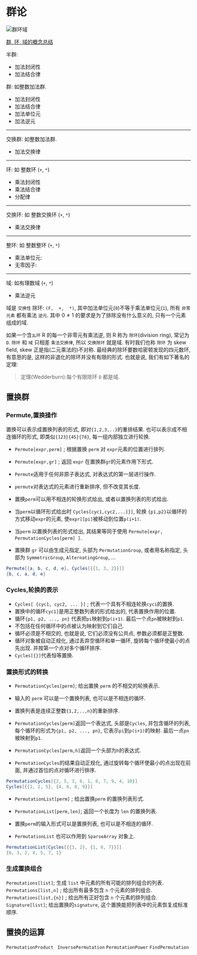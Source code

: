 # 群论

![群环域](https://img-blog.csdnimg.cn/20210429150145188.jpeg?x-oss-process=image/watermark,type_ZmFuZ3poZW5naGVpdGk,shadow_10,text_aHR0cHM6Ly9ibG9nLmNzZG4ubmV0L2N3Mzk3MjY1MzYy,size_16,color_FFFFFF,t_70)

[群, 环, 域的概念总结](https://blog.csdn.net/xq723310/article/details/90382479)

半群:

+ 加法封闭性
+ 加法结合律

群: 如整数加法群.

+ 加法封闭性
+ 加法结合律
+ 加法单位元
+ 加法逆元

***
交换群: 如整数加法群.

+ 加法交换律

***
环: 如 整数环 (`+`, `*`)

+ 乘法封闭性
+ 乘法结合律
+ 分配律

***
交换环: 如 整数交换环 (`+`, `*`)

+ 乘法交换律

***
整环: 如 整数整环 (`+`, `*`)

+ 乘法单位元:
+ 无零因子:

***
域: 如有理数域 (`+`, `*`)

+ 乘法逆元

域是 `交换性` 除环: `(F,  +,  *)`, 其中加法单位元(`0`)不等于乘法单位元(`1`), 所有 `非零元素` 都有乘法 `逆元`.
其中 $0 \neq 1$ 的要求是为了排除没有什么意义的, 只有一个元素组成的域.

如果一个含`幺环` R 的每一个非零元有乘法逆, 则 R 称为 `除环`(division ring), 常记为 `D`.
`除环` 和 `域` 只相差 `乘法交换律`, 所以 `交换除环` 就是域.
有时我们也称 `除环` 为 skew field, skew 正是指(二元乘法的)不对称.
最经典的除环要数哈密顿发现的四元数环, 有意思的是, 这样的非退化的除环并没有有限的形式. 也就是说, 我们有如下著名的定理:

>定理(Wedderburn):每个有限除环 `D` 都是域.

## 置换群

### Permute,置换操作

置换可以表示成置换列表的形式, 即对`{1,2,3,..}`的重排结果.
也可以表示成不相连循环的形式, 即类似`{123}{45}{78}`, 每一组内部独立进行轮换.

+ `Permute[expr,perm]` ; 根据置换 `perm` 对 `expr`元素的位置进行排列.
+ `Permute[expr,gr]` ; 返回 `expr` 在置换群`gr`的元素作用下形式.

+ `Permute`适用于任何非原子表达式, 对表达式的第一层进行操作.
+ `permute`对表达式的元素进行重新排序, 但不改变其长度.
+ 置换`perm`可以用不相连的轮换形式给出, 或者以置换列表的形式给出.
+ 当`perm`以循环形式给出时 `Cycles[cyc1,cyc2,...]}]`, 轮换 `{p1,p2}`以循环的方式移动`expr`的元素, 使`expr[[pi]`被移动到位置`p(i+1)`.
+ 当`perm` 以置换列表的形式给出, 其结果等同于使用 `Permute[expr, PermutationCycles[perm] ]`.
+ 置换群 `gr` 可以由生成元指定, 头部为 `PermutationGroup`, 或者用名称指定, 头部为 `SymmetricGroup`, `AlternatingGroup`, ...

```mathematica
Permute[{a, b, c, d, e}, Cycles[{{1, 3, 2}}]]
{b, c, a, d, e}
```

### Cycles,轮换的表示

+ `Cycles[ {cyc1, cyc2, ... }]` ; 代表一个具有不相连轮换`cyci`的置换.
+ 置换中的循环`cyc1]`是用正整数列表的形式给出的, 代表置换作用的位置.
+ 循环`{p1, p2, ..., pn}` 代表把`pi`映射到`p(i+1)`. 最后一个点`pn`被映射到`p1`.
+ 不包括在任何循环中的点被认为映射到它们自己.
+ 循环必须是不相交的, 也就是说, 它们必须没有公共点, 参数必须都是正整数.
+ 循环对象被自动正规化, 通过丢弃空循环和单一循环, 旋转每个循环使最小的点先出现. 并按第一个点对多个循环排序.
+ `Cycles[{}]`代表恒等置换.

### 置换形式的转换

+ `PermutationCycles[perm]`; 给出置换 `perm` 的不相交的轮换表示.

+ 输入的 `perm` 可以是一个置换列表, 也可以是不相连的循环.
+ 置换列表是连续正整数`{1,2,..,n}`的重新排序.
+ `PermutationCycles[perm]`返回一个表达式, 头部是`Cycles`, 并包含循环的列表, 每个循环的形式为`{p1, p2, ..., pn}`, 它表示`pi`到`p(i+1)`的映射.
最后一点`pn`被映射到`p1`.
+ `PermutationCycles[perm,h]`返回一个头部为`h`的表达式.
+ `PermutationCycles`的结果自动正规化, 通过旋转每个循环使最小的点出现在前面, 并通过首位的点对循环进行排序.

```mathematica
PermutationCycles[{2, 5, 3, 6, 1, 8, 7, 9, 4, 10}]
Cycles[{{1, 2, 5}, {4, 6, 8, 9}}]
```

+ `PermutationList[perm]` ; 给出置换`perm` 的置换列表形式.

+ `PermutationList[perm,len]`; 返回一个长度为 `len` 的置换列表.
+ 置换`perm`的输入形式可以是置换列表, 也可以是不相连的循环.
+ `PermutationList` 也可以作用到 `SparseArray` 对象上.

```mathematica
PermutationList[Cycles[{{3, 2}, {1, 6, 7}}]]
{6, 3, 2, 4, 5, 7, 1}
```

### 生成置换组合

`Permutations[list]`; 生成 `list` 中元素的所有可能的排列组合的列表.
`Permutations[list,n]` ; 给出所有最多包含 `n` 个元素的排列组合.
`Permutations[list,{n}]` ; 给出所有正好包含 `n` 个元素的排列组合.
`Signature[list]`; 给出置换的`signature`, 这个置换能把列表中的元素恢复成标准顺序.

## 置换的运算

`PermutationProduct `
`InversePermutation`
`PermutationPower`
`FindPermutation`
